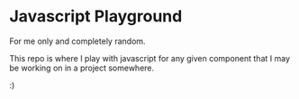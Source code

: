 # Javascript Playground

For me only and completely random.

This repo is where I play with javascript for any given component that I may be working on in a project somewhere.

:)
